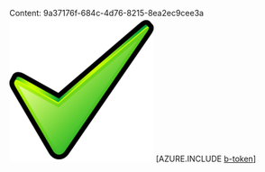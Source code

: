 Content: 9a37176f-684c-4d76-8215-8ea2ec9cee3a![image](7fc72177-d6b9-421a-a5b4-dddc30c0123e.png)
[AZURE.INCLUDE [b-token](47279ac5-0aa4-4afe-a86d-f78abea9bd41.md)]
